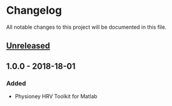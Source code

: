 # Changelog
All notable changes to this project will be documented in this file.

## [Unreleased]

## 1.0.0 - 2018-18-01
### Added
- Physioney HRV Toolkit for Matlab 

[Unreleased]: https://github.com/cliffordlab/Physionet-HRV-toolbox-for-MATLAB/edit/master/
[1.0.0]: https://github.com/cliffordlab/Physionet-HRV-toolbox-for-MATLAB/releases/tag/1.0

